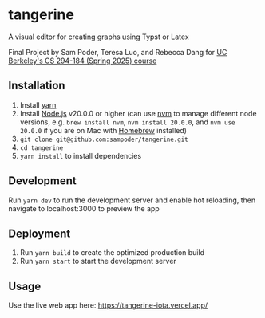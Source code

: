 # tangerine

A visual editor for creating graphs using Typst or Latex

Final Project by Sam Poder, Teresa Luo, and Rebecca Dang for [UC Berkeley's CS 294-184 (Spring 2025) course](https://schasins.com/cs294-usable-programming-2025/)

## Installation

1. Install [yarn](https://classic.yarnpkg.com/lang/en/docs/install/)
2. Install [Node.js](https://nodejs.org/en) v20.0.0 or higher (can use [nvm](https://github.com/nvm-sh/nvm) to manage different node versions, e.g. `brew install nvm`, `nvm install 20.0.0`, and `nvm use 20.0.0` if you are on Mac with [Homebrew](https://brew.sh) installed)
3. `git clone git@github.com:sampoder/tangerine.git`
4. `cd tangerine`
5. `yarn install` to install dependencies

## Development

Run `yarn dev` to run the development server and enable hot reloading, then navigate to localhost:3000 to preview the app

## Deployment

1. Run `yarn build` to create the optimized production build
2. Run `yarn start` to start the development server

## Usage

Use the live web app here: https://tangerine-iota.vercel.app/
